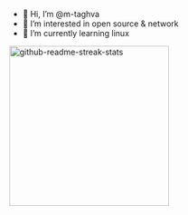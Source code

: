 - 👋 Hi, I’m @m-taghva
- 👀 I’m interested in open source & network
- 🌱 I’m currently learning linux

<img width="282" src="https://denvercoder1-github-readme-stats.vercel.app/api/pin/?username=YOUR_GITHUB_USERNAME&repo=REPO_NAME&theme=react&bg_color=273849&title_color=F85D7F&icon_color=F8D866&hide_border=true&show_icons=false" alt="github-readme-streak-stats">

<!---
m-taghva/m-taghva is a ✨ special ✨ repository because its `README.md` (this file) appears on your GitHub profile.
You can click the Preview link to take a look at your changes.
--->

